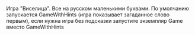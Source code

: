 Игра "Виселица".
Все на русском маленькими буквами.
По умолчанию запускается GameWithHints (игра показывает загаданное слово первым), если нужна игра без подсказки запустите экземпляр Game вместо GameWithHints 
